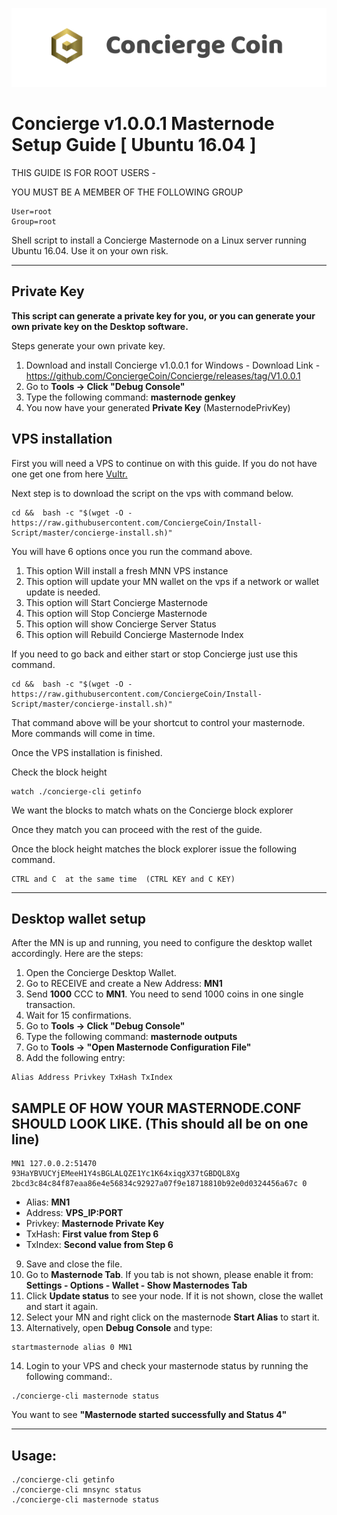 ![logo](https://github.com/ConciergeCoin/Concierge/blob/master/src/qt/res/images/concierge_logo_horizontal.png)

# Concierge v1.0.0.1 Masternode Setup Guide [ Ubuntu 16.04 ]

THIS GUIDE IS FOR ROOT USERS -

YOU MUST BE A MEMBER OF THE FOLLOWING GROUP
```
User=root
Group=root
```

Shell script to install a Concierge Masternode on a Linux server running Ubuntu 16.04. Use it on your own risk.
***

## Private Key

**This script can generate a private key for you, or you can generate your own private key on the Desktop software.**

Steps generate your own private key. 
1.  Download and install Concierge v1.0.0.1 for Windows -   Download Link  - https://github.com/ConciergeCoin/Concierge/releases/tag/V1.0.0.1
2.  Go to **Tools -> Click "Debug Console"** 
3.  Type the following command: **masternode genkey**  
4. You now have your generated **Private Key**  (MasternodePrivKey)


## VPS installation
First you will need a VPS to continue on with this guide. If you do not have one get one from here [Vultr.](https://www.vultr.com/?ref=7424168)

Next step is to download the script on the vps with command below.
```
cd &&  bash -c "$(wget -O - https://raw.githubusercontent.com/ConciergeCoin/Install-Script/master/concierge-install.sh)"
```

You will have 6 options once you run the command above.
1. This option Will install a fresh MNN VPS instance
2. This option will update your MN wallet on the vps if a network or wallet update is needed.
3. This option will Start Concierge Masternode
4. This option will Stop Concierge Masternode
5. This option will show Concierge Server Status
6. This option will Rebuild Concierge Masternode Index


If you need to go back and either start or stop Concierge just use this command.
```
cd &&  bash -c "$(wget -O - https://raw.githubusercontent.com/ConciergeCoin/Install-Script/master/concierge-install.sh)"
```
That command above will be your shortcut to control your masternode. 
More commands will come in time.

Once the VPS installation is finished.

Check the block height

```
watch ./concierge-cli getinfo
```

We want the blocks to match whats on the Concierge block explorer

Once they match you can proceed with the rest of the guide.



Once the block height matches the block explorer issue the following command.
```
CTRL and C  at the same time  (CTRL KEY and C KEY)
```
***

## Desktop wallet setup  

After the MN is up and running, you need to configure the desktop wallet accordingly. Here are the steps:  
1. Open the Concierge Desktop Wallet.  
2. Go to RECEIVE and create a New Address: **MN1**  
3. Send **1000** CCC to **MN1**. You need to send 1000 coins in one single transaction.
4. Wait for 15 confirmations.  
5. Go to **Tools -> Click "Debug Console"** 
6. Type the following command: **masternode outputs**  
7. Go to  **Tools -> "Open Masternode Configuration File"**
8. Add the following entry:
```
Alias Address Privkey TxHash TxIndex
```
## SAMPLE OF HOW YOUR MASTERNODE.CONF SHOULD LOOK LIKE.  (This should all be on one line)  

```
MN1 127.0.0.2:51470 93HaYBVUCYjEMeeH1Y4sBGLALQZE1Yc1K64xiqgX37tGBDQL8Xg 2bcd3c84c84f87eaa86e4e56834c92927a07f9e18718810b92e0d0324456a67c 0
```


* Alias: **MN1**
* Address: **VPS_IP:PORT**
* Privkey: **Masternode Private Key**
* TxHash: **First value from Step 6**
* TxIndex:  **Second value from Step 6**
9. Save and close the file.
10. Go to **Masternode Tab**. 
If you tab is not shown, please enable it from: **Settings - Options - Wallet - Show Masternodes Tab**
11. Click **Update status** to see your node. If it is not shown, close the wallet and start it again. 
12. Select your MN and right click on the masternode **Start Alias** to start it.
13. Alternatively, open **Debug Console** and type:

```
startmasternode alias 0 MN1 
``` 

14. Login to your VPS and check your masternode status by running the following command:.

```
./concierge-cli masternode status
```

You want to see **"Masternode started successfully and Status 4"**

***

## Usage:

```
./concierge-cli getinfo
./concierge-cli mnsync status
./concierge-cli masternode status
```
  

